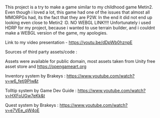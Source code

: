 
This project is a try to make a game similar to my childhood game Metin2. Even though i loved a lot, this game had one of the issues that almost all MMORPGs had, its the fact that they are P2W.
In the end it did not end up looking even close to Metin2 :D.
NO WEBGL LINK!!!! Unfortunately i used HDRP for my project, because i wanted to use terrain builder, and i couldnt make a WEBGL version of the game, my apologies.


Link to my video presentation - https://youtu.be/dDpWb0hznpE


Sources of third party assets/code :

Assets were available for public domain, most assets taken from Unity free asset store and https://opengameart.org

Inventory system by Brakeys : https://www.youtube.com/watch?v=w6_fetj9PIw&t

Tolltip system by Game Dev Guide : https://www.youtube.com/watch?v=HXFoUGw7eKk&t

Quest system by Brakeys : https://www.youtube.com/watch?v=e7VEe_qW4oE
